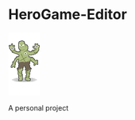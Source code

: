 # HeroGame-Editor
![image](https://github.com/ttuom1nen/HeroGame-Editor/blob/master/images/undead_abomination.png)


A personal project
